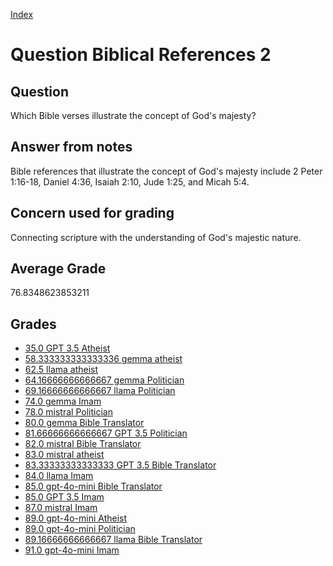 
[Index](../../index.md)
# Question Biblical References 2
## Question
Which Bible verses illustrate the concept of God's majesty?

## Answer from notes
Bible references that illustrate the concept of God's majesty include 2 Peter 1:16-18, Daniel 4:36, Isaiah 2:10, Jude 1:25, and Micah 5:4.

## Concern used for grading
Connecting scripture with the understanding of God's majestic nature.

## Average Grade
76.8348623853211

## Grades
 * [35.0 GPT 3.5 Atheist](../answers/GPT_3.5_Atheist/Biblical_References_2.md)
 * [58.333333333333336 gemma atheist](../answers/gemma_atheist/Biblical_References_2.md)
 * [62.5 llama atheist](../answers/llama_atheist/Biblical_References_2.md)
 * [64.16666666666667 gemma Politician](../answers/gemma_Politician/Biblical_References_2.md)
 * [69.16666666666667 llama Politician](../answers/llama_Politician/Biblical_References_2.md)
 * [74.0 gemma Imam](../answers/gemma_Imam/Biblical_References_2.md)
 * [78.0 mistral Politician](../answers/mistral_Politician/Biblical_References_2.md)
 * [80.0 gemma Bible Translator](../answers/gemma_Bible_Translator/Biblical_References_2.md)
 * [81.66666666666667 GPT 3.5 Politician](../answers/GPT_3.5_Politician/Biblical_References_2.md)
 * [82.0 mistral Bible Translator](../answers/mistral_Bible_Translator/Biblical_References_2.md)
 * [83.0 mistral atheist](../answers/mistral_atheist/Biblical_References_2.md)
 * [83.33333333333333 GPT 3.5 Bible Translator](../answers/GPT_3.5_Bible_Translator/Biblical_References_2.md)
 * [84.0 llama Imam](../answers/llama_Imam/Biblical_References_2.md)
 * [85.0 gpt-4o-mini Bible Translator](../answers/gpt-4o-mini_Bible_Translator/Biblical_References_2.md)
 * [85.0 GPT 3.5 Imam](../answers/GPT_3.5_Imam/Biblical_References_2.md)
 * [87.0 mistral Imam](../answers/mistral_Imam/Biblical_References_2.md)
 * [89.0 gpt-4o-mini Atheist](../answers/gpt-4o-mini_Atheist/Biblical_References_2.md)
 * [89.0 gpt-4o-mini Politician](../answers/gpt-4o-mini_Politician/Biblical_References_2.md)
 * [89.16666666666667 llama Bible Translator](../answers/llama_Bible_Translator/Biblical_References_2.md)
 * [91.0 gpt-4o-mini Imam](../answers/gpt-4o-mini_Imam/Biblical_References_2.md)
